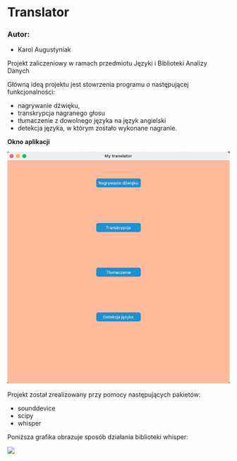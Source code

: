 # Translator

<h3> Autor: </h3>

- Karol Augustyniak

Projekt zaliczeniowy w ramach przedmiotu Języki i Biblioteki Analizy Danych

Główną ideą projektu jest stowrzenia programu o następującej funkcjonalności:
- nagrywanie dźwięku,
- transkrypcja nagranego głosu
- tłumaczenie z dowolnego języka na język angielski
- detekcja języka, w którym zostało wykonane nagranie.

<b>Okno aplikacji </b>

<img src="https://raw.githubusercontent.com/poko09/Translator/main/images/gui_picture.png">

<br>

Projekt został zrealizowany przy pomocy następujących pakietów:
- sounddevice
- scipy
- whisper

Poniższa grafika obrazuje sposób działania biblioteki whisper:

<img src="https://raw.githubusercontent.com/openai/whisper/main/approach.png">





